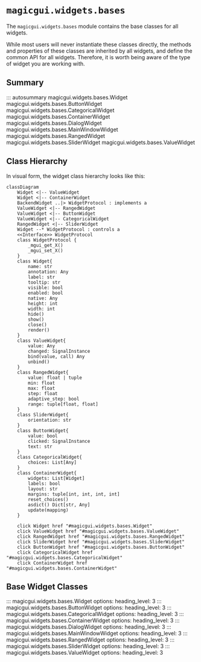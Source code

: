 # `magicgui.widgets.bases`

The `magicgui.widgets.bases` module contains the base classes for all widgets.

While most users will never instantiate these classes directly, the methods and properties
of these classes are inherited by all widgets, and define the common API for all
widgets.  Therefore, it is worth being aware of the type of widget you are working with.

## Summary

::: autosummary
    magicgui.widgets.bases.Widget
    magicgui.widgets.bases.ButtonWidget
    magicgui.widgets.bases.CategoricalWidget
    magicgui.widgets.bases.ContainerWidget
    magicgui.widgets.bases.DialogWidget
    magicgui.widgets.bases.MainWindowWidget
    magicgui.widgets.bases.RangedWidget
    magicgui.widgets.bases.SliderWidget
    magicgui.widgets.bases.ValueWidget

## Class Hierarchy

In visual form, the widget class hierarchy looks like this:

``` mermaid
classDiagram
    Widget <|-- ValueWidget
    Widget <|-- ContainerWidget
    BackendWidget ..|> WidgetProtocol : implements a
    ValueWidget <|-- RangedWidget
    ValueWidget <|-- ButtonWidget
    ValueWidget <|-- CategoricalWidget
    RangedWidget <|-- SliderWidget
    Widget --* WidgetProtocol : controls a
    <<Interface>> WidgetProtocol
    class WidgetProtocol {
        _mgui_get_X()
        _mgui_set_X()
    }
    class Widget{
        name: str
        annotation: Any
        label: str
        tooltip: str
        visible: bool
        enabled: bool
        native: Any
        height: int
        width: int
        hide()
        show()
        close()
        render()
    }
    class ValueWidget{
        value: Any
        changed: SignalInstance
        bind(value, call) Any
        unbind()
    }
    class RangedWidget{
        value: float | tuple
        min: float
        max: float
        step: float
        adaptive_step: bool
        range: tuple[float, float]
    }
    class SliderWidget{
        orientation: str
    }
    class ButtonWidget{
        value: bool
        clicked: SignalInstance
        text: str
    }
    class CategoricalWidget{
        choices: List[Any]
    }
    class ContainerWidget{
        widgets: List[Widget]
        labels: bool
        layout: str
        margins: tuple[int, int, int, int]
        reset_choices()
        asdict() Dict[str, Any]
        update(mapping)
    }

    click Widget href "#magicgui.widgets.bases.Widget"
    click ValueWidget href "#magicgui.widgets.bases.ValueWidget"
    click RangedWidget href "#magicgui.widgets.bases.RangedWidget"
    click SliderWidget href "#magicgui.widgets.bases.SliderWidget"
    click ButtonWidget href "#magicgui.widgets.bases.ButtonWidget"
    click CategoricalWidget href "#magicgui.widgets.bases.CategoricalWidget"
    click ContainerWidget href "#magicgui.widgets.bases.ContainerWidget"

```

## Base Widget Classes

::: magicgui.widgets.bases.Widget
    options:
        heading_level: 3
::: magicgui.widgets.bases.ButtonWidget
    options:
        heading_level: 3
::: magicgui.widgets.bases.CategoricalWidget
    options:
        heading_level: 3
::: magicgui.widgets.bases.ContainerWidget
    options:
        heading_level: 3
::: magicgui.widgets.bases.DialogWidget
    options:
        heading_level: 3
::: magicgui.widgets.bases.MainWindowWidget
    options:
        heading_level: 3
::: magicgui.widgets.bases.RangedWidget
    options:
        heading_level: 3
::: magicgui.widgets.bases.SliderWidget
    options:
        heading_level: 3
::: magicgui.widgets.bases.ValueWidget
    options:
        heading_level: 3
